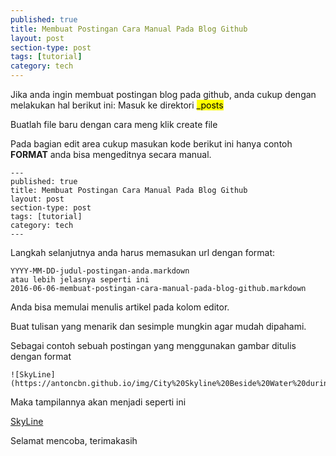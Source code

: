 ```yaml
---
published: true
title: Membuat Postingan Cara Manual Pada Blog Github
layout: post
section-type: post
tags: [tutorial]
category: tech
---
```


Jika anda ingin membuat postingan blog pada github, anda cukup dengan melakukan hal berikut ini:
Masuk ke direktori <mark>_posts</mark>

Buatlah file baru dengan cara meng klik create file

Pada bagian edit area cukup masukan kode berikut ini hanya contoh <b>FORMAT</b> anda bisa mengeditnya secara manual.
<pre><code data-trim class="yaml">---
published: true
title: Membuat Postingan Cara Manual Pada Blog Github
layout: post
section-type: post
tags: [tutorial]
category: tech
---</code></pre>

Langkah selanjutnya anda harus memasukan url dengan format:
<pre><code data-trim class="yaml">YYYY-MM-DD-judul-postingan-anda.markdown
atau lebih jelasnya seperti ini
2016-06-06-membuat-postingan-cara-manual-pada-blog-github.markdown</code></pre>

Anda bisa memulai menulis artikel pada kolom editor.

Buat tulisan yang menarik dan sesimple mungkin agar mudah dipahami.

Sebagai contoh sebuah postingan yang menggunakan gambar ditulis dengan format 
<pre><code>![SkyLine](https://antoncbn.github.io/img/City%20Skyline%20Beside%20Water%20during%20Night.jpeg)</code></pre>

Maka tampilannya akan menjadi seperti ini

[SkyLine](https://antoncbn.github.io/img/City%20Skyline%20Beside%20Water%20during%20Night.jpeg)

Selamat mencoba, terimakasih
